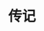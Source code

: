 ---
title: "传记"
description: "陈必先的生平和事业"
type: "biography"
layout: "single"
timeline_enabled: true
--- 